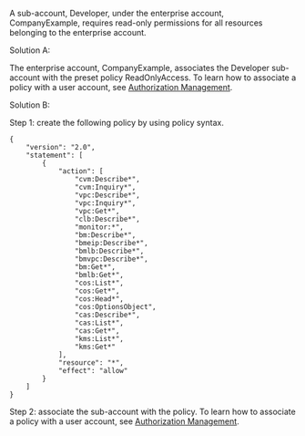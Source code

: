 
A sub-account, Developer, under the enterprise account, CompanyExample, requires read-only permissions for all resources belonging to the enterprise account.

Solution A:

The enterprise account, CompanyExample, associates the Developer sub-account with the preset policy ReadOnlyAccess. To learn how to associate a policy with a user account, see [Authorization Management](https://intl.cloud.tencent.com/document/product/598/10602).

Solution B:

Step 1: create the following policy by using policy syntax.
```
{
    "version": "2.0",
    "statement": [
        {
            "action": [
                "cvm:Describe*",
                "cvm:Inquiry*",
                "vpc:Describe*",
                "vpc:Inquiry*",
                "vpc:Get*",
                "clb:Describe*",
                "monitor:*",  
                "bm:Describe*",
                "bmeip:Describe*",
                "bmlb:Describe*",
                "bmvpc:Describe*",
                "bm:Get*",
                "bmlb:Get*",
                "cos:List*",
                "cos:Get*",
                "cos:Head*",
                "cos:OptionsObject",
                "cas:Describe*",
                "cas:List*",
                "cas:Get*",
                "kms:List*",
                "kms:Get*"                
            ],
            "resource": "*",
            "effect": "allow"
        }
    ]
}
```
Step 2: associate the sub-account with the policy. To learn how to associate a policy with a user account, see [Authorization Management](https://intl.cloud.tencent.com/document/product/598/10602).

